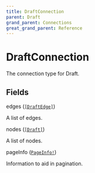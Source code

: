```yaml
---
title: DraftConnection
parent: Draft
grand_parent: Connections
great_grand_parent: Reference
---
```


# DraftConnection

The connection type for Draft.

## Fields

<div class="field-entry ">
  <span id="edges" class="field-name anchored">edges (<code><a href="/docs/reference/connection_type/draftedge">[DraftEdge]</a></code>)</span>

  <div class="description-wrapper">
   <p>A list of edges.</p>

  </div>
</div>

<div class="field-entry ">
  <span id="nodes" class="field-name anchored">nodes (<code><a href="/docs/reference/object/draft">[Draft]</a></code>)</span>

  <div class="description-wrapper">
   <p>A list of nodes.</p>

  </div>
</div>

<div class="field-entry ">
  <span id="pageinfo" class="field-name anchored">pageInfo (<code><a href="/docs/reference/object/pageinfo">PageInfo!</a></code>)</span>

  <div class="description-wrapper">
   <p>Information to aid in pagination.</p>

  </div>
</div>


